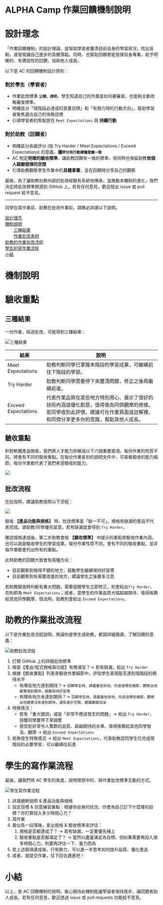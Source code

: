 # ALPHA Camp 作業回饋機制說明

# 設計理念

「作業回饋機制」的設計理論，是幫助學習者釐清目前自身的學習狀況，找出盲點，或發現讓自己進步的具體落點。同時，也幫助回饋者能發揮自身專業，給予明確的、有建設性的回饋，協助他人成長。

以下是 AC 的回饋機制設計原則：

### 對於學生（學習者）

- 作業批改標準 **`公開、透明`**，學生知道自己的作業是如何被審查，也能夠主動攻略審查標準。
- 明確區分「現階段必達成的首要目標」和「有餘力時的行動方向」，幫助學習者聚焦適合自己的攻略目標
- 引導學習者的焦點放在 `Meet Expectations` 與 **持續行動**

### 對於助教（回饋者）

- 明確區分各級評分 (指 Try Harder / Meet Expectations / Exceed Expectations) 的意義，**讓`評分和行動建議意義一致`**
- AC 制定**明確的驗收標準**，讓助教回饋有一致的標準，但同時也保留助教**依個人經驗發揮的空間**
- 引導助教觀察學生作業中的**具體事實**，並在回饋時分享自己的觀察

最後，為了讓助教社群內部的批改經驗有系統地傳承，並推動本機制的進化，我們決定將批改標準開源到 GitHub 上。若有任何意見，歡迎發出 issue 或 pull request 給予意見。

---

同學在寫作業前、助教在批改作業前，請務必詳讀以下說明。

[設計理念](#設計理念)  
[機制說明](#機制說明)  
&emsp;&emsp;[三種結果](#三種結果)  
&emsp;&emsp;[作業批改素材](#作業批改素材)  
[助教的作業批改流程](#助教的作業批改流程)  
[學生的寫作業流程](#學生的寫作業流程)  
[小結](#小結)

# 機制說明

# 驗收重點

## 三種結果

一份作業，經過批改，可能得到三種結果：

![三種結果](https://assets-lighthouse.alphacamp.co/uploads/image/file/16482/ExportedContentImage_01.png)

| 結果 | 說明 | 
| -------- | -------- | 
| Meet Expectations     | 助教判斷同學已掌握本階段的學習成果，可繼續前往下階段的學習。     |
| Try Harder     | 助教判斷同學需要停下來釐清問題，修正之後再繼續前進。    |
| Exceed Expectations     | 代表作業品質在某些地方特別用心、展示了很好的技術內涵或優化創意，值得做為同儕觀摩的榜樣。若同學收到此評價，建議可在作業頁面或註解裡，和同儕分享更多你的思路，幫助其他人成長。     |

## 驗收重點

針對軟體產品開發，我們將人才能力拆解成以下六個重要面項。每份作業的性質不同，將會有不同的驗收重點。在每份作業各別的說明文件中，可查看驗收的能力細節，每份作業都代表了我們希望驗收的能力。

![](https://assets-lighthouse.alphacamp.co/uploads/image/file/21042/grading.png)

## 批改流程

在批改時，建議助教按照以下流程：

![](https://assets-lighthouse.alphacamp.co/uploads/image/file/16584/___2021-09-04___7.12.52.png)

驗收 **【產品功能與規格】** 時，批改標準是「缺一不可」。規格有缺漏的產品不代表完成。請助教/同學優先留意，若有缺漏就會得到 `Try Harder`。

確認規格達成後，第二步助教會按 **【驗收標準】** 中提示的重點來驗收作業內涵，也可以說是驗收學生的學習成果。每份作業性質不同，會有不同的驗收重點，並非每作業都會列出所有的重點。



此時助教的回饋大致會有兩種方向：

- 目前觀察到做得不錯的地方，鼓勵學生繼續保持好習慣
- 目前觀察到有需要改進的地方，建議學生之後要多注意

若助教驗收時判斷有重大問題，需要提醒學生立即修正，則會給出`Try Harder`，否則即為 `Meet Expectations`；或者，當學生的作業品質大幅超越期待，值得推薦給其他同學觀摩、傚法時，助教則會給出 `Exceed Expectations`。

# 助教的作業批改流程

以下是作業批改流程說明，無論你是學生或助教，都請詳細閱讀，了解回饋的意義：

![助教批改流程](https://assets-lighthouse.alphacamp.co/uploads/image/file/15660/_______.png)

1. 打開 GitHub 上的詳細批改標準
2. 檢查【產品/程式規格與功能】有無滿足？→ 若有缺漏，給出 `Try Harder`
3. 根據【驗收重點】列表來驗收作業細節中，評估學生表現是否達到現階段的期待水平
    - 有哪些地方達到期待？→ `回饋學生時，請盡量告訴他，你透過哪些細節，觀察出他確實達到期待，鼓勵保持好習慣`
    - 有哪些地方未達到期待？→ `回饋學生時，請盡量告訴他，你透過哪些細節，觀察出他確實沒有達到期待，還有進步空間、建議繼續加油`
4. 特殊情況：
    - 若有「重大錯誤」或是「非常不應該發生的問題」→ 給出 `Try Harder`，提醒同學要停下來調整
    - 感受到非常令人驚歎的品質、超越期待的水準，值得推薦給其他同學傚法、觀摩 → 給出 `Exceed Expectations`
5. 若無發生特殊情況 → 給出 `Meet Expectations`，代表助教認同學生已完成現階段的必要學習，可以繼續往前進

# 學生的寫作業流程

最後，讓我們用 AC 學生的角度，說明理想中的、與作業批改標準互動的方式。

![學生寫作業流程](https://assets-lighthouse.alphacamp.co/uploads/image/file/15664/_______.png)

1. 詳讀題幹說明 & 產品功能與規格
2. 設定目標 & 刻意練習重點：根據你自身的狀況，你會為自己訂下什麼樣的目標？你打算投入多少時間心力？
3. 寫作業
4. 看似告一段落後，拿出規格 & 驗收標準來評估：
    1. 規格是否都達成了？ → 若有缺漏，一定要優先補上
    2. 驗收重點是否都滿足了？ → 當然以盡量滿足為目標，但如果需要再投入很多時間心力，則要再評估一下、量力而為
5. 若上述兩項達成後，行有餘力，可以進一步思考如何提升品質、優化產品
6. 或者，就提交作業，往下回合邁進吧！

# 小結

以上，是 AC 回饋機制的說明。衷心期待此機制能讓學習者保持進步、讓回饋者助人成長。若有任何意見，歡迎透過 issue 或 pull requests 功能給予意見。
